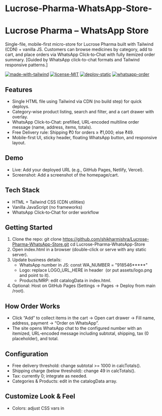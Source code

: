 # Lucrose-Pharma-WhatsApp-Store-
# Lucrose Pharma – WhatsApp Store

Single-file, mobile-first micro-store for Lucrose Pharma built with Tailwind (CDN) + vanilla JS. Customers can browse medicines by category, add to cart, and place orders via WhatsApp Click‑to‑Chat with fully itemized order summary. [Guided by WhatsApp click-to-chat formats and Tailwind responsive patterns.]

[![made-with-tailwind](https://img.shields.io/badge/Made%20with-TailwindCSS-06B6D4?logo=tailwindcss&logoColor=white)](https://tailwindcss.com)
[![license-MIT](https://img.shields.io/badge/License-MIT-green.svg)](#license)
[![deploy-static](https://img.shields.io/badge/Deploy-Static%20Hosting-blue)](#deployment)
[![whatsapp-order](https://img.shields.io/badge/Order-WhatsApp-success?logo=whatsapp)](#how-order-works)

## Features
- Single HTML file using Tailwind via CDN (no build step) for quick deploys.  
- Category-wise product listing, search and filter, and a cart drawer with overlay.  
- WhatsApp Click‑to‑Chat: prefilled, URL‑encoded multiline order message (name, address, items, totals).  
- Free Delivery rule: Shipping ₹0 for orders ≥ ₹1,000; else ₹49.  
- Mobile-first UI, sticky header, floating WhatsApp button, and responsive layout.

## Demo
- Live: Add your deployed URL (e.g., GitHub Pages, Netlify, Vercel).
- Screenshot: Add a screenshot of the homepage/cart.

## Tech Stack
- HTML + Tailwind CSS (CDN utilities)  
- Vanilla JavaScript (no frameworks)  
- WhatsApp Click‑to‑Chat for order workflow

## Getting Started
1. Clone the repo:
   git clone https://github.com/shikharmishra/Lucrose-Pharma-WhatsApp-Store.git
   cd Lucrose-Pharma-WhatsApp-Store
2. Open index.html in a browser (double-click or serve with any static server).
3. Update business details:
   - WhatsApp number in JS: const WA_NUMBER = "918546*****"
   - Logo: replace LOGO_URL_HERE in header <img> (or put assets/logo.png and point to it).
   - Products/MRP: edit catalogData in index.html.
4. Optional: Host on GitHub Pages (Settings → Pages → Deploy from main /root).

## How Order Works
- Click “Add” to collect items in the cart → Open cart drawer → Fill name, address, payment → “Order on WhatsApp”.  
- The site opens WhatsApp chat to the configured number with an itemized, URL‑encoded message including subtotal, shipping, tax (0 placeholder), and total.  

## Configuration
- Free delivery threshold: change subtotal >= 1000 in calcTotals().  
- Shipping charge (below threshold): change 49 in calcTotals().  
- Tax: currently 0; integrate as needed.  
- Categories & Products: edit in the catalogData array.

## Customize Look & Feel
- Colors: adjust CSS vars in <style> or Tailwind utility classes inline.  
- Logo: use transparent PNG/SVG for best results.  
- Cards/spacing: tweak utility classes in renderCatalog().

## Accessibility
- Logo has alt text “Lucrose Pharma”.  
- Buttons have clear labels; consider adding aria-labels if needed.

## Security/Privacy
- No backend or data storage.  
- All checkout occurs in WhatsApp chat initiated by the customer.

## Known Limitations
- No inventory/stock validation.  
- Taxes/discounts not auto‑computed.  
- No persistent cart across refresh (in-memory only).

## Roadmap
- LocalStorage cart persistence  
- Coupon/discount logic  
- Category images and product thumbnails  
- Multi-language support (EN/HI)

## Contributing
Pull requests welcome. For major changes, open an issue to discuss what you’d like to change.

## License
MIT © Your Name
See the LICENSE file for details.
